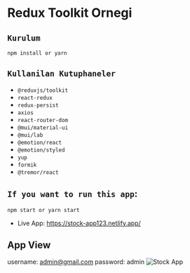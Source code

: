 # Redux Toolkit Ornegi

## `Kurulum`

```
npm install or yarn
```

## `Kullanilan Kutuphaneler`

- `@reduxjs/toolkit`
- `react-redux`
- `redux-persist`
- `axios`
- `react-router-dom`
- `@mui/material-ui`
- `@mui/lab`
- `@emotion/react`
- `@emotion/styled`
- `yup`
- `formik`
- `@tremor/react`

## `If you want to run this app`:

```
npm start or yarn start
```

- Live App: https://stock-app123.netlify.app/

## App View
username: admin@gmail.com
password: admin
![Stock App](stock-app.gif)
